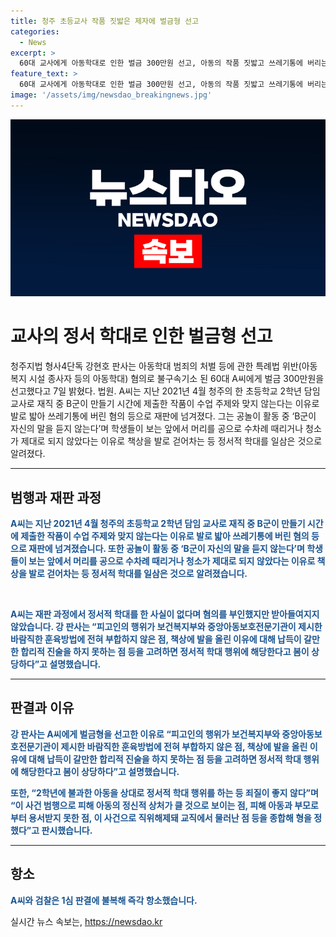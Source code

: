 ```yaml
---
title: 청주 초등교사 작품 짓밟은 제자에 벌금형 선고
categories:
  - News
excerpt: >
  60대 교사에게 아동학대로 인한 벌금 300만원 선고, 아동의 작품 짓밟고 쓰레기통에 버리는 등의 행위로 재판에 넘겨졌다. 또한, 학생들 앞에서 정서적 학대를 일삼은 것으로 알려져 벌금형이 선고됐으며, 항소 예정. A씨는 학대 행위를 부인했지만 법원은 합리적 진술이 없다며 정서적 학대 행위로 인정했다고 밝혔다. 2학년 학생을 대상으로 한 이러한 행위는 큰 상처를 줄 것으로 보이며, A씨는 교직에서 물러남.
feature_text: >
  60대 교사에게 아동학대로 인한 벌금 300만원 선고, 아동의 작품 짓밟고 쓰레기통에 버리는 등의 행위로 재판에 넘겨졌다. 또한, 학생들 앞에서 정서적 학대를 일삼은 것으로 알려져 벌금형이 선고됐으며, 항소 예정. A씨는 학대 행위를 부인했지만 법원은 합리적 진술이 없다며 정서적 학대 행위로 인정했다고 밝혔다. 2학년 학생을 대상으로 한 이러한 행위는 큰 상처를 줄 것으로 보이며, A씨는 교직에서 물러남.
image: '/assets/img/newsdao_breakingnews.jpg'
---
```


<p><img src="/assets/img/newsdao_breakingnews.jpg" alt="ranknews 속보" /></p>

<h1 data-ke-size="size26">교사의 정서 학대로 인한 벌금형 선고</h1>

<p data-ke-size="size16">청주지법 형사4단독 강현호 판사는 아동학대 범죄의 처벌 등에 관한 특례법 위반(아동복지 시설 종사자 등의 아동학대) 혐의로 불구속기소 된 60대 A씨에게 벌금 300만원을 선고했다고 7일 밝혔다. 법원. A씨는 지난 2021년 4월 청주의 한 초등학교 2학년 담임 교사로 재직 중 B군이 만들기 시간에 제출한 작품이 수업 주제와 맞지 않는다는 이유로 발로 밟아 쓰레기통에 버린 혐의 등으로 재판에 넘겨졌다. 그는 공놀이 활동 중 ‘B군이 자신의 말을 듣지 않는다’며 학생들이 보는 앞에서 머리를 공으로 수차례 때리거나 청소가 제대로 되지 않았다는 이유로 책상을 발로 걷어차는 등 정서적 학대를 일삼은 것으로 알려졌다.</p>

<hr>

<h2 data-ke-size="size24">범행과 재판 과정</h2>

<p data-ke-size="size16"><b><span style="color: #1a5490;">A씨는 지난 2021년 4월 청주의 초등학교 2학년 담임 교사로 재직 중 B군이 만들기 시간에 제출한 작품이 수업 주제와 맞지 않는다는 이유로 발로 밟아 쓰레기통에 버린 혐의 등으로 재판에 넘겨졌습니다. 또한 공놀이 활동 중 ‘B군이 자신의 말을 듣지 않는다’며 학생들이 보는 앞에서 머리를 공으로 수차례 때리거나 청소가 제대로 되지 않았다는 이유로 책상을 발로 걷어차는 등 정서적 학대를 일삼은 것으로 알려졌습니다.</span></b></p>

<p data-ke-size="size16">&nbsp;</p>

<p data-ke-size="size16"><b><span style="color: #1a5490;">A씨는 재판 과정에서 정서적 학대를 한 사실이 없다며 혐의를 부인했지만 받아들여지지 않았습니다. 강 판사는 “피고인의 행위가 보건복지부와 중앙아동보호전문기관이 제시한 바람직한 훈육방법에 전혀 부합하지 않은 점, 책상에 발을 올린 이유에 대해 납득이 갈만한 합리적 진술을 하지 못하는 점 등을 고려하면 정서적 학대 행위에 해당한다고 봄이 상당하다”고 설명했습니다.</span></b></p>

<hr>

<h2 data-ke-size="size24">판결과 이유</h2>

<p data-ke-size="size16"><b><span style="color: #1a5490;">강 판사는 A씨에게 벌금형을 선고한 이유로 “피고인의 행위가 보건복지부와 중앙아동보호전문기관이 제시한 바람직한 훈육방법에 전혀 부합하지 않은 점, 책상에 발을 올린 이유에 대해 납득이 갈만한 합리적 진술을 하지 못하는 점 등을 고려하면 정서적 학대 행위에 해당한다고 봄이 상당하다”고 설명했습니다. </span></b></p>

<p data-ke-size="size16"><b><span style="color: #1a5490;">또한, “2학년에 불과한 아동을 상대로 정서적 학대 행위를 하는 등 죄질이 좋지 않다”며 “이 사건 범행으로 피해 아동의 정신적 상처가 클 것으로 보이는 점, 피해 아동과 부모로부터 용서받지 못한 점, 이 사건으로 직위해제돼 교직에서 물러난 점 등을 종합해 형을 정했다”고 판시했습니다.</span></b></p>

<hr>

<h2 data-ke-size="size24">항소</h2>

<p data-ke-size="size16"><b><span style="color: #1a5490;">A씨와 검찰은 1심 판결에 불복해 즉각 항소했습니다.</span></b></p>
실시간 뉴스 속보는, <a href="https://newsdao.kr" rel="dofollow">https://newsdao.kr</a>


